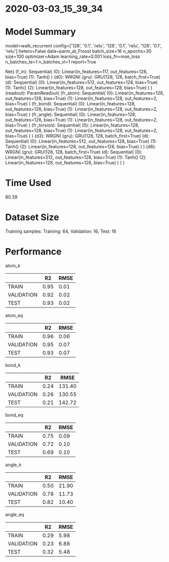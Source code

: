 2020-03-03_15_39_34
===========================
# Model Summary
model=walk_recurrent
config=['128', '0.1', 'relu', '128', '0.1', 'relu', '128', '0.1', 'relu']
hetero=False
data=parm_at_Frosst
batch_size=16
n_epochs=30
size=100
optimizer=Adam
learning_rate=0.001
loss_fn=mse_loss
n_batches_te=1
n_batches_vl=1
report=True

Net(
  (f_in): Sequential(
    (0): Linear(in_features=117, out_features=128, bias=True)
    (1): Tanh()
  )
  (d0): WRGN(
    (gru): GRU(128, 128, batch_first=True)
    (d): Sequential(
      (0): Linear(in_features=512, out_features=128, bias=True)
      (1): Tanh()
      (2): Linear(in_features=128, out_features=128, bias=True)
    )
  )
  (readout): ParamReadout(
    (fr_atom): Sequential(
      (0): Linear(in_features=128, out_features=128, bias=True)
      (1): Linear(in_features=128, out_features=2, bias=True)
    )
    (fr_bond): Sequential(
      (0): Linear(in_features=128, out_features=128, bias=True)
      (1): Linear(in_features=128, out_features=2, bias=True)
    )
    (fr_angle): Sequential(
      (0): Linear(in_features=128, out_features=128, bias=True)
      (1): Linear(in_features=128, out_features=2, bias=True)
    )
    (fr_torsion): Sequential(
      (0): Linear(in_features=128, out_features=128, bias=True)
      (1): Linear(in_features=128, out_features=2, bias=True)
    )
  )
  (d3): WRGN(
    (gru): GRU(128, 128, batch_first=True)
    (d): Sequential(
      (0): Linear(in_features=512, out_features=128, bias=True)
      (1): Tanh()
      (2): Linear(in_features=128, out_features=128, bias=True)
    )
  )
  (d6): WRGN(
    (gru): GRU(128, 128, batch_first=True)
    (d): Sequential(
      (0): Linear(in_features=512, out_features=128, bias=True)
      (1): Tanh()
      (2): Linear(in_features=128, out_features=128, bias=True)
    )
  )
)
# Time Used 
80.39

# Dataset Size
Training samples: 
Training: 64, Validation: 16, Test: 16
# Performance
atom_k

|              |R2            |RMSE          |
|------------- |------------- |------------- |
|TRAIN         |0.95          |0.01          |
|VALIDATION    |0.92          |0.02          |
|TEST          |0.93          |0.02          |


atom_eq

|              |R2            |RMSE          |
|------------- |------------- |------------- |
|TRAIN         |0.96          |0.06          |
|VALIDATION    |0.95          |0.07          |
|TEST          |0.93          |0.07          |


bond_k

|              |R2            |RMSE          |
|------------- |------------- |------------- |
|TRAIN         |0.24          |131.40        |
|VALIDATION    |0.26          |130.55        |
|TEST          |0.21          |142.72        |


bond_eq

|              |R2            |RMSE          |
|------------- |------------- |------------- |
|TRAIN         |0.75          |0.09          |
|VALIDATION    |0.72          |0.10          |
|TEST          |0.69          |0.10          |


angle_k

|              |R2            |RMSE          |
|------------- |------------- |------------- |
|TRAIN         |0.50          |21.90         |
|VALIDATION    |0.78          |11.73         |
|TEST          |0.82          |10.40         |


angle_eq

|              |R2            |RMSE          |
|------------- |------------- |------------- |
|TRAIN         |0.29          |5.98          |
|VALIDATION    |0.23          |6.88          |
|TEST          |0.32          |5.48          |

